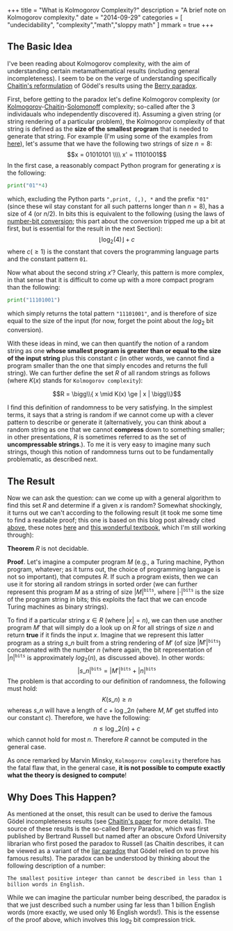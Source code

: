 +++
title = "What is Kolmogorov Complexity?"
description = "A brief note on Kolmogorov complexity."
date = "2014-09-29"
categories = [ "undecidability", "complexity","math","sloppy math" ]
mmark = true
+++

The Basic Idea
-------------------------

I've been reading about Kolmogorov complexity, with the aim of understanding certain metamathematical results (including general incompleteness). I seem to be on the verge of understanding specifically [Chaitin's reformulation](https://arxiv.org/pdf/chao-dyn/9406002.pdf) of Gödel's results using the [Berry paradox](https://en.wikipedia.org/wiki/Berry_paradox).

First, before getting to the paradox let's  define Kolmogorov complexity (or [Kolmogorov](https://en.wikipedia.org/wiki/Andrey_Kolmogorov)-[Chaitin](https://en.wikipedia.org/wiki/Gregory_Chaitin)-[Solomonoff](https://en.wikipedia.org/wiki/Ray_Solomonoff) complexity; so-called after the 3 individauals who independently discovered it).  Assuming a given string (or string rendering of a particular problem), the Kolmogorov complexity of that string is defined as  the **size of the smallest program** that is needed to generate that string. For example (I'm using some of the examples from [here](https://jeremykun.com/tag/kolmogorov-complexity/)), let's assume that we have the following two strings of size $n=8$:
$$x  = 01010101 \\\\ x' = 11101001$$
In the first case, a reasonably compact Python program for generating $x$ is the following:
```python
print("01"*4)
```
which, excluding the Python parts `",print, (,), *` and the prefix `"01"` (since these wil stay constant for all such patterns longer than $n=8$), has a size of $4$ (or $n/2$).  In bits this is equivalent to the following (using the laws of [number-bit conversion](https://www.exploringbinary.com/number-of-bits-in-a-decimal-integer/); this part about the conversion tripped me up a bit at first, but is essential for the result in the next Section):
$$ \left\lfloor \log_{2}(4) \right\rfloor + c $$
where $c (\ge 1)$ is the constant that covers the programming language parts and the constant pattern `01`.

Now what about the second string $x'$? Clearly, this pattern is more complex, in that sense that it is difficult to come up with a more compact  program than the following:
```python
print("11101001")
```
which simply returns the total pattern `"11101001"`, and is therefore of size equal to the size of the input (for now, forget the point about the $log_{2}$ bit conversion). 

With these ideas in mind, we can then quantify the notion of a random string as one **whose smallest program is greater than or equal to the size of the input string** plus this constant $c$ (in other words, we cannot find a program smaller than the one that simply encodes and returns the full string). We can further define the set $R$ of all random strings as follows (where $K(x)$ stands for `Kolmogorov complexity`):

$$R = \bigg\\{ x \mid K(x) \ge | x | \bigg\\}$$

I find this definition of randomness to be very satisfying. In the simplest terms, it says that a string is random if we cannot come up with a clever pattern to describe or generate it (alternatively, you can think about a random string as one that we cannot **compress** down to something smaller; in other presentations, $R$ is sometimes referred to as the set of **uncompressable strings**.). To me it is very easy to imagine many such strings, though this notion of randomness turns out to be fundamentally problematic, as described next. 


The Result 
-------------------------

Now we can ask the question: can we come up with a general algorithm to find this set $R$ and determine if a given $x$ is random?  Somewhat shockingly, it turns out we can't according to the following result (it took me some time to find a readable proof; this one is based on this blog post already cited [above](https://jeremykun.com/tag/kolmogorov-complexity/), these notes [here](http://theory.stanford.edu/~trevisan/cs154-12/notek.pdf) and [this wonderful  textbook](https://www.springer.com/gp/book/9781489984456), which I'm still working through): 

**Theorem** $R$ is not decidable. 

**Proof**. Let's imagine a computer program $M$ (e.g., a Turing machine, Python program, whatever; as it turns out, the choice of programming language is not so important), that computes $R$. If such a program exists, then we can use it for storing all random strings in sorted order  (we can further represent this program $M$ as a string of size $| M |^{\texttt{bits}}$, where $| \cdot |^{\texttt{bits}}$ is the size of the program string in bits; this exploits the fact that we can encode Turing machines as binary strings).

To find if a particular string $x \in R$ (where $|x|=n$), we can then use another program $M'$ that will simply do a look up on $R$ for all strings of size $n$ and return **true** if it finds the input $x$. Imagine that we represent this latter program as a string $s\_{n}$ built from a string rendering of $M'$  (of size $| M' |^{\texttt{bits}}$) concatenated with the number $n$ (where again, the bit representation of $| n |^{\texttt{bits}}$ is approximately  $log_{2}(n)$, as discussed above). In other words:
$$| s\_{n} |^{\texttt{bits}} =  | M' |^{\texttt{bits}} + | n |^{\texttt{bits}}$$
The problem is that according to our definition of randomness, the following must hold:
$$K(s\_{n}) \ge n $$
whereas $s\_{n}$ will have a length of $c + \log\_{2} n$ (where $M,M'$ get stuffed into our constant $c$). Therefore, we have the following:
$$n \le \log\_{2}(n) + c$$
which cannot hold for most $n$. Therefore $R$ cannot be computed in the general case.

As once remarked by Marvin Minsky, `Kolmogorov complexity` therefore has the fatal flaw that, in the general case, **it is not possible to compute exactly what the theory is designed to compute**! 


Why Does This Happen?
-------------------------

As mentioned at the onset, this result can be used to derive the famous Gödel incompleteness results (see [Chaitin's paper](https://arxiv.org/pdf/chao-dyn/9406002.pdf)  for more details). The source of these results is the so-called Berry Paradox, which was first published by Bertrand Russell but named after an obscure Oxford University librarian who first posed  the paradox to Russell (as Chaitin describes, it can be viewed as a variant of the [liar paradox](https://plato.stanford.edu/entries/liar-paradox/) that Gödel relied on to prove his famous results). The paradox can be understood by thinking about the following description of a number:
```
The smallest positive integer than cannot be described in less than 1 billion words in English.
```
While we can imagine the particular number being described, the paradox is that we just described such a number using far less than 1 billion English words (more exactly, we used only 16 English words!). This is the essense of the proof above,  which involves this $\log_{2}$ bit compression trick. 




<!--more-->



